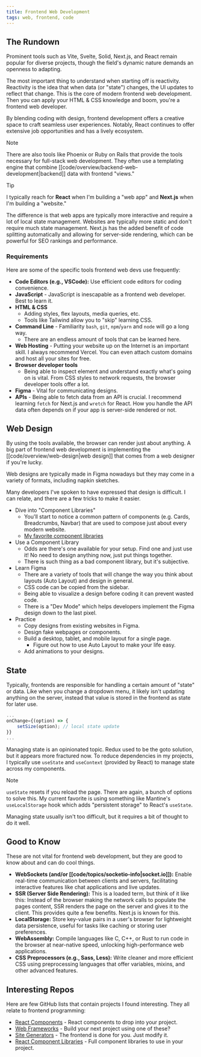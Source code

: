 ```yaml
---
title: Frontend Web Development
tags: web, frontend, code
---
```


## The Rundown

Prominent tools such as Vite, Svelte, Solid, Next.js, and React remain popular for diverse projects, though the field's dynamic nature demands an openness to adapting.

The most important thing to understand when starting off is reactivity. Reactivity is the idea that when data (or "state") changes, the UI updates to reflect that change. This is the core of modern frontend web development. Then you can apply your HTML & CSS knowledge and boom, you're a frontend web developer.

By blending coding with design, frontend development offers a creative space to craft seamless user experiences. Notably, React continues to offer extensive job opportunities and has a lively ecosystem.

>[!note]
>
>There are also tools like Phoenix or Ruby on Rails that provide the tools necessary for full-stack web development. They often use a templating engine that combine [[code/overview/backend-web-development|backend]] data with frontend "views."

>[!tip]
>
>I typically reach for **React** when I'm building a "web app" and **Next.js** when I'm building a "website."
>
>The difference is that web apps are typically more interactive and require a lot of local state management. Websites are typically more static and don't require much state management. Next.js has the added benefit of code splitting automatically and allowing for server-side rendering, which can be powerful for SEO rankings and performance.

### Requirements

Here are some of the specific tools frontend web devs use frequently:

- **Code Editors (e.g., VSCode):** Use efficient code editors for coding convenience.
- **JavaScript** - JavaScript is inescapable as a frontend web developer. Best to learn it.
- **HTML & CSS**
	- Adding styles, flex layouts, media queries, etc.
	- Tools like Tailwind allow you to "skip" learning CSS.
- **Command Line** - Familiarity `bash`, `git`, `npm`/`yarn` and `node` will go a long way.
    - There are an endless amount of tools that can be learned here.
- **Web Hosting** - Putting your website up on the Internet is an important skill. I always recommend Vercel. You can even attach custom domains and host all your sites for free.
- **Browser developer tools**
	- Being able to inspect element and understand exactly what's going on is vital. From CSS styles to network requests, the browser developer tools offer a lot.
- **Figma** - Vital for communicating designs.
- **APIs** - Being able to fetch data from an API is crucial. I recommend learning `fetch` for Next.js and `wretch` for React. How you handle the API data often depends on if your app is server-side rendered or not.

## Web Design

By using the tools available, the browser can render just about anything. A big part of frontend web development is implementing the [[code/overview/web-design|web design]] that comes from a web designer if you're lucky.

Web designs are typically made in Figma nowadays but they may come in a variety of formats, including napkin sketches.

Many developers I've spoken to have expressed that design is difficult. I can relate, and there are a few tricks to make it easier.

- Dive into "Component Libraries"
	- You'll start to notice a common pattern of components (e.g. Cards, Breadcrumbs, Navbar) that are used to compose just about every modern website.
	- [My favorite component libraries](https://github.com/stars/ZaneH/lists/react-component-libraries)
- Use a Component Library
	- Odds are there's one available for your setup. Find one and just use it! No need to design anything now, just put things together.
	- There is such thing as a bad component library, but it's subjective.
- Learn Figma
	- There are a variety of tools that will change the way you think about layouts (Auto Layout) and design in general.
	- CSS code can be copied from the sidebar.
	- Being able to visualize a design before coding it can prevent wasted code.
	- There is a "Dev Mode" which helps developers implement the Figma design down to the last pixel.
- Practice
	- Copy designs from existing websites in Figma.
	- Design fake webpages or components.
	- Build a desktop, tablet, and mobile layout for a single page.
		- Figure out how to use Auto Layout to make your life easy.
	- Add animations to your designs.

## State

Typically, frontends are responsible for handling a certain amount of "state" or data. Like when you change a dropdown menu, it likely isn't updating anything on the server, instead that value is stored in the frontend as state for later use.

```javascript
...
onChange={(option) => {
	setSize(option); // local state update
}}
...
```

Managing state is an opinionated topic. Redux used to be the goto solution, but it appears more fractured now. To reduce dependencies in my projects, I typically use `useState` and `useContext` (provided by React) to manage state across my components.

>[!note]
>`useState` resets if you reload the page. There are again, a bunch of options to solve this. My current favorite is using something like Mantine's `useLocalStorage` hook which adds "persistent storage" to React's `useState`.

Managing state usually isn't too difficult, but it requires a bit of thought to do it well.

## Good to Know

These are not vital for frontend web development, but they are good to know about and can do cool things.

- **WebSockets (and/or [[code/topics/socketio-info|socket.io]]):** Enable real-time communication between clients and servers, facilitating interactive features like chat applications and live updates.
- **SSR (Server Side Rendering):** This is a loaded term, but think of it like this: Instead of the browser making the network calls to populate the pages content, SSR renders the page on the server and gives it to the client. This provides quite a few benefits. Next.js is known for this.
- **LocalStorage:** Store key-value pairs in a user's browser for lightweight data persistence, useful for tasks like caching or storing user preferences.
- **WebAssembly:** Compile languages like C, C++, or Rust to run code in the browser at near-native speed, unlocking high-performance web applications.
- **CSS Preprocessors (e.g., Sass, Less):** Write cleaner and more efficient CSS using preprocessing languages that offer variables, mixins, and other advanced features.

## Interesting Repos

Here are few GitHub lists that contain projects I found interesting. They all relate to frontend programming:
- [React Components](https://github.com/stars/ZaneH/lists/react-components) - React components to drop into your project.
- [Web Frameworks](https://github.com/stars/ZaneH/lists/web-frameworks) - Build your next project using one of these?
- [Site Generators](https://github.com/stars/ZaneH/lists/site-generators) - The frontend is done for you. Just modify it.
- [React Component Libraries](https://github.com/stars/ZaneH/lists/react-component-libraries) - Full component libraries to use in your project.